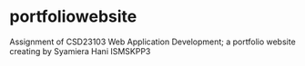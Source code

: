 # portfoliowebsite
Assignment of CSD23103 Web Application Development; a portfolio website creating by Syamiera Hani ISMSKPP3

